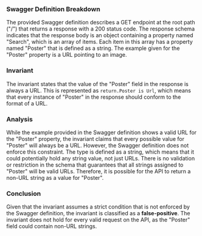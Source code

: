 ### Swagger Definition Breakdown
The provided Swagger definition describes a GET endpoint at the root path ("/") that returns a response with a 200 status code. The response schema indicates that the response body is an object containing a property named "Search", which is an array of items. Each item in this array has a property named "Poster" that is defined as a string. The example given for the "Poster" property is a URL pointing to an image.

### Invariant
The invariant states that the value of the "Poster" field in the response is always a URL. This is represented as `return.Poster is Url`, which means that every instance of "Poster" in the response should conform to the format of a URL.

### Analysis
While the example provided in the Swagger definition shows a valid URL for the "Poster" property, the invariant claims that every possible value for "Poster" will always be a URL. However, the Swagger definition does not enforce this constraint. The type is defined as a string, which means that it could potentially hold any string value, not just URLs. There is no validation or restriction in the schema that guarantees that all strings assigned to "Poster" will be valid URLs. Therefore, it is possible for the API to return a non-URL string as a value for "Poster".

### Conclusion
Given that the invariant assumes a strict condition that is not enforced by the Swagger definition, the invariant is classified as a **false-positive**. The invariant does not hold for every valid request on the API, as the "Poster" field could contain non-URL strings.
